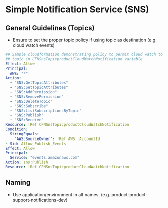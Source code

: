 # Simple Notification Service (SNS)

## General Guidelines (Topics)
* Ensure to set the proper topic policy if using topic as destination (e.g. cloud watch events)

```yaml
## Sample cloudformation demonstrating policy to permit cloud watch to publish to
## topic in CFNSnsTopicproductCloudWatchNotification variable
Effect: Allow
Principal:
  AWS: "*"
Action:
  - "SNS:GetTopicAttributes"
  - "SNS:SetTopicAttributes"
  - "SNS:AddPermission"
  - "SNS:RemovePermission"
  - "SNS:DeleteTopic"
  - "SNS:Subscribe"
  - "SNS:ListSubscriptionsByTopic"
  - "SNS:Publish"
  - "SNS:Receive"
Resource: !Ref CFNSnsTopicproductCloudWatchNotification
Condition:
  StringEquals:
    "AWS:SourceOwner": !Ref AWS::AccountId
- Sid: Allow_Publish_Events
Effect: Allow
Principal:
  Service: "events.amazonaws.com"
Action: sns:Publish
Resource: !Ref CFNSnsTopicproductCloudWatchNotification
```

## Naming
* Use application/environment in all names. (e.g. product-product-support-notifications-dev)
